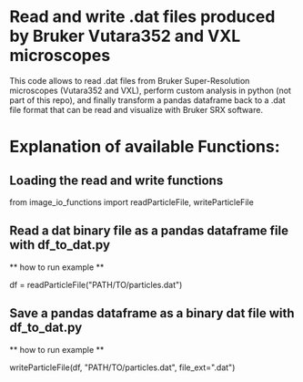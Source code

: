 # Read and write .dat files produced by Bruker Vutara352 and VXL microscopes

This code allows to read .dat files from Bruker Super-Resolution microscopes (Vutara352 and VXL), perform custom analysis in python (not part of this repo), and finally transform a pandas dataframe back to a .dat file format that can be read and visualize with Bruker SRX software.

# Explanation of available Functions:

## Loading the read and write functions

from image_io_functions import readParticleFile, writeParticleFile

## Read a dat binary file as a pandas dataframe file with df_to_dat.py

** how to run example **

df = readParticleFile("PATH/TO/particles.dat")


## Save a pandas dataframe as a binary dat file with df_to_dat.py

** how to run example **

writeParticleFile(df, "PATH/TO/particles.dat", file_ext=".dat")

